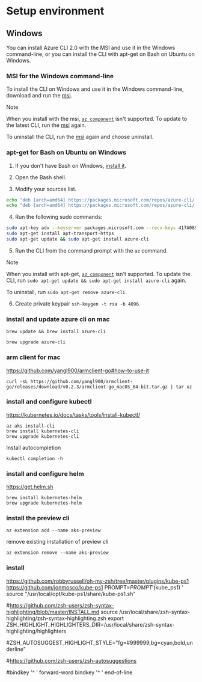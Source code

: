 # Setup environment

## Windows

You can install Azure CLI 2.0 with the MSI and use it in the Windows command-line, or you can install the CLI with apt-get on Bash on Ubuntu on Windows.

### MSI for the Windows command-line 

To install the CLI on Windows and use it in the Windows command-line, download and run the [msi](https://aka.ms/InstallAzureCliWindows).

> [!NOTE]
> When you install with the msi, [`az component`](/cli/azure/component) isn't supported.
> To update to the latest CLI, run the [msi](https://aka.ms/InstallAzureCliWindows) again.
> 
> To uninstall the CLI, run the [msi](https://aka.ms/InstallAzureCliWindows) again and choose uninstall.

### apt-get for Bash on Ubuntu on Windows

1. If you don't have Bash on Windows, [install it](https://msdn.microsoft.com/commandline/wsl/install_guide).

2. Open the Bash shell.

3. Modify your sources list.

```bash
echo "deb [arch=amd64] https://packages.microsoft.com/repos/azure-cli/ wheezy main" | sudo tee /etc/apt/sources.list.d/azure-cli.list
echo "deb [arch=amd64] https://packages.microsoft.com/repos/azure-cli/ wheezy main" | sudo tee /etc/apt/sources.list.d/azure-cli.list
```

4. Run the following sudo commands:

```bash
sudo apt-key adv --keyserver packages.microsoft.com --recv-keys 417A0893
sudo apt-get install apt-transport-https
sudo apt-get update && sudo apt-get install azure-cli
```

5. Run the CLI from the command prompt with the `az` command.

> [!NOTE]
> When you install with apt-get, [`az component`](/cli/azure/component) isn't supported.
> To update the CLI, run `sudo apt-get update && sudo apt-get install azure-cli` again.
> 
> To uninstall, run `sudo apt-get remove azure-cli`.

6. Create private keypair
`
ssh-keygen -t rsa -b 4096
`

### install and update azure cli on mac

```
brew update && brew install azure-cli

brew upgrade azure-cli
```

### arm client for mac
https://github.com/yangl900/armclient-go#how-to-use-it

```
curl -sL https://github.com/yangl900/armclient-go/releases/download/v0.2.3/armclient-go_macOS_64-bit.tar.gz | tar xz

```

### install and configure kubectl
https://kubernetes.io/docs/tasks/tools/install-kubectl/

```
az aks install-cli 
brew install kubernetes-cli
brew upgrade kubernetes-cli
```

Install autocompletion
```
kubectl completion -h
```

### install and configure helm
https://get.helm.sh

```
brew install kubernetes-helm
brew upgrade kubernetes-helm
```

### install the preview cli
```
az extension add --name aks-preview
```

remove existing installation of preview cli
```
az extension remove --name aks-preview
```

### install 

https://github.com/robbyrussell/oh-my-zsh/tree/master/plugins/kube-ps1
https://github.com/jonmosco/kube-ps1
PROMPT=$PROMPT'$(kube_ps1) ' 
source "/usr/local/opt/kube-ps1/share/kube-ps1.sh"


#https://github.com/zsh-users/zsh-syntax-highlighting/blob/master/INSTALL.md
source /usr/local/share/zsh-syntax-highlighting/zsh-syntax-highlighting.zsh
export ZSH_HIGHLIGHT_HIGHLIGHTERS_DIR=/usr/local/share/zsh-syntax-highlighting/highlighters

#ZSH_AUTOSUGGEST_HIGHLIGHT_STYLE="fg=#999999,bg=cyan,bold,underline"

#https://github.com/zsh-users/zsh-autosuggestions

#bindkey '^ ' forward-word
bindkey '^ ' end-of-line